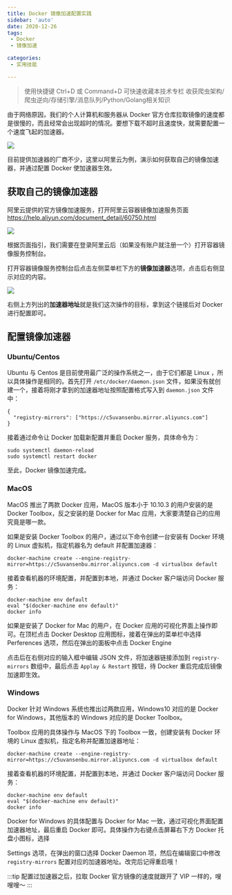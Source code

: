 ```yaml
---
title: Docker 镜像加速配置实践
sidebar: 'auto'
date: 2020-12-26
tags:
 - Docker
 - 镜像加速

categories:
 - 实用技能

---
```


> 使用快捷键 Ctrl+D 或 Command+D 可快速收藏本技术专栏 收获爬虫架构/爬虫逆向/存储引擎/消息队列/Python/Golang相关知识


由于网络原因，我们的个人计算机和服务器从 Docker 官方仓库拉取镜像的速度都是很慢的，而且经常会出现超时的情况。要想下载不超时且速度快，就需要配置一个速度飞起的加速器。

![](https://img.weishidong.com/Jietu20201226-211007.png)

目前提供加速器的厂商不少，这里以阿里云为例，演示如何获取自己的镜像加速器，并通过配置 Docker 使加速器生效。

## 获取自己的镜像加速器

阿里云提供的官方镜像加速服务，打开阿里云容器镜像加速服务页面 https://help.aliyun.com/document_detail/60750.html

![](https://img.weishidong.com/Jietu20201226-203020.png)

根据页面指引，我们需要在登录阿里云后（如果没有账户就注册一个）打开容器镜像服务控制台。

打开容器镜像服务控制台后点击左侧菜单栏下方的**镜像加速器**选项，点击后右侧显示对应的内容。

![](https://img.weishidong.com/Jietu20201226-203505.png)

右侧上方列出的**加速器地址**就是我们这次操作的目标，拿到这个链接后对 Docker 进行配置即可。


## 配置镜像加速器


### Ubuntu/Centos

Ubuntu 与 Centos 是目前使用最广泛的操作系统之一，由于它们都是 Linux ，所以具体操作是相同的。首先打开 `/etc/docker/daemon.json` 文件，如果没有就创建一个，接着将刚才拿到的加速器地址按照配置格式写入到 `daemon.json` 文件中：
```
{
  "registry-mirrors": ["https://c5uvansenbu.mirror.aliyuncs.com"]
}
```
接着通过命令让 Docker 加载新配置并重启 Docker 服务，具体命令为：
```
sudo systemctl daemon-reload
sudo systemctl restart docker
```

至此，Docker 镜像加速完成。

### MacOS 

MacOS 推出了两款 Docker 应用，MacOS 版本小于 10.10.3 的用户安装的是 Docker Toolbox，反之安装的是 Docker for Mac 应用，大家要清楚自己的应用究竟是哪一款。

如果是安装 Docker Toolbox 的用户，通过以下命令创建一台安装有 Docker 环境的 Linux 虚拟机，指定机器名为 default 并配置加速器：
```
docker-machine create --engine-registry-mirror=https://c5uvansenbu.mirror.aliyuncs.com -d virtualbox default
```
接着查看机器的环境配置，并配置到本地，并通过 Docker 客户端访问 Docker 服务：
```
docker-machine env default
eval "$(docker-machine env default)"
docker info
```

如果是安装了 Docker for Mac 的用户，在 Docker 应用的可视化界面上操作即可。在顶栏点击 Docker Desktop 应用图标，接着在弹出的菜单栏中选择 Perferences 选项，然后在弹出的面板中点击 Docker Engine

点击后在右侧对应的输入框中编辑 JSON 文件，将加速器链接添加到 `registry-mirrors` 数组中，最后点击 `Applay & Restart` 按钮，待 Docker 重启完成后镜像加速即生效。


### Windows

Docker 针对 Windows 系统也推出过两款应用，Windows10 对应的是 Docker for Windows，其他版本的 Windows 对应的是 Docker Toolbox。

Toolbox 应用的具体操作与 MacOS 下的 Toolbox 一致，创建安装有 Docker 环境的 Linux 虚拟机，指定名称并配置加速器地址：

```
docker-machine create --engine-registry-mirror=https://c5uvansenbu.mirror.aliyuncs.com -d virtualbox default
```
接着查看机器的环境配置，并配置到本地，并通过 Docker 客户端访问 Docker 服务：
```
docker-machine env default
eval "$(docker-machine env default)"
docker info
```

Docker for Windows 的具体配置与 Docker for Mac 一致，通过可视化界面配置加速器地址，最后重启 Docker 即可。具体操作为右键点击屏幕右下方 Docker 托盘小图标，选择

Settings 选项，在弹出的窗口选择 Docker Daemon 项，然后在编辑窗口中修改 `registry-mirrors` 配置对应的加速器地址。改完后记得重启哦！


:::tip 
配置过加速器之后，拉取 Docker 官方镜像的速度就跟开了 VIP 一样的，嗖嗖嗖～
:::
<Vssue :title="$title" />

